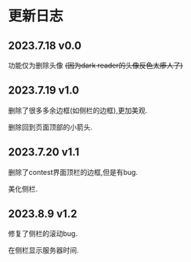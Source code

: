# 更新日志

## 2023.7.18 v0.0

功能仅为删除头像 ~~(因为dark reader的头像反色太瘆人了)~~

## 2023.7.19 v1.0

删除了很多多余边框(如侧栏的边框),更加美观.

删除回到页面顶部的小箭头.

## 2023.7.20 v1.1

删除了contest界面顶栏的边框,但是有bug.

美化侧栏.

## 2023.8.9 v1.2

修复了侧栏的滚动bug.

在侧栏显示服务器时间.

